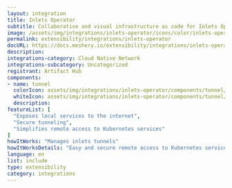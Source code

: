 ```yaml
---
layout: integration
title: Inlets Operator
subtitle: Collaborative and visual infrastructure as code for Inlets Operator
image: /assets/img/integrations/inlets-operator/icons/color/inlets-operator-color.svg
permalink: extensibility/integrations/inlets-operator
docURL: https://docs.meshery.io/extensibility/integrations/inlets-operator
description: 
integrations-category: Cloud Native Network
integrations-subcategory: Uncategorized
registrant: Artifact Hub
components: 
- name: tunnel
  colorIcon: assets/img/integrations/inlets-operator/components/tunnel/icons/color/tunnel-color.svg
  whiteIcon: assets/img/integrations/inlets-operator/components/tunnel/icons/white/tunnel-white.svg
  description: 
featureList: [
  "Exposes local services to the internet",
  "Secure tunneling",
  "Simplifies remote access to Kubernetes services"
]
howItWorks: "Manages inlets tunnels"
howItWorksDetails: "Easy and secure remote access to Kubernetes services"
language: en
list: include
type: extensibility
category: integrations
---
```

